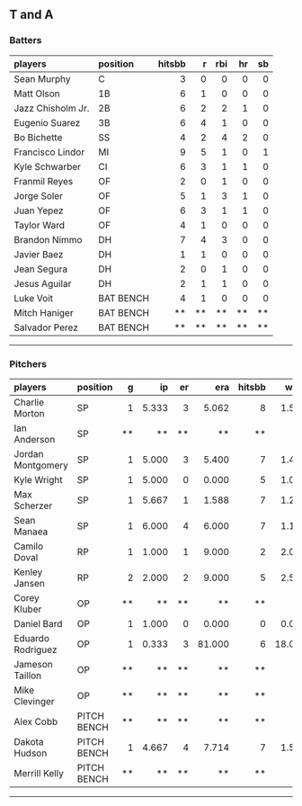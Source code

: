 ## T and A

### Batters

 
|players           |position  | hitsbb|  r| rbi| hr| sb| 
|:-----------------|:---------|------:|--:|---:|--:|--:| 
|Sean Murphy       |C         |      3|  0|   0|  0|  0| 
|Matt Olson        |1B        |      6|  1|   0|  0|  0| 
|Jazz Chisholm Jr. |2B        |      6|  2|   2|  1|  0| 
|Eugenio Suarez    |3B        |      6|  4|   1|  0|  0| 
|Bo Bichette       |SS        |      4|  2|   4|  2|  0| 
|Francisco Lindor  |MI        |      9|  5|   1|  0|  1| 
|Kyle Schwarber    |CI        |      6|  3|   1|  1|  0| 
|Franmil Reyes     |OF        |      2|  0|   1|  0|  0| 
|Jorge Soler       |OF        |      5|  1|   3|  1|  0| 
|Juan Yepez        |OF        |      6|  3|   1|  1|  0| 
|Taylor Ward       |OF        |      4|  1|   0|  0|  0| 
|Brandon Nimmo     |DH        |      7|  4|   3|  0|  0| 
|Javier Baez       |DH        |      1|  1|   0|  0|  0| 
|Jean Segura       |DH        |      2|  0|   1|  0|  0| 
|Jesus Aguilar     |DH        |      2|  1|   1|  0|  0| 
|Luke Voit         |BAT BENCH |      4|  1|   0|  0|  0| 
|Mitch Haniger     |BAT BENCH |     **| **|  **| **| **| 
|Salvador Perez    |BAT BENCH |     **| **|  **| **| **| 


* * *

### Pitchers

 
|players           |position    |  g|    ip| er|    era| hitsbb|   whip| so|  w| sv| 
|:-----------------|:-----------|--:|-----:|--:|------:|------:|------:|--:|--:|--:| 
|Charlie Morton    |SP          |  1| 5.333|  3|  5.062|      8|  1.500|  5|  1|  0| 
|Ian Anderson      |SP          | **|    **| **|     **|     **|     **| **| **| **| 
|Jordan Montgomery |SP          |  1| 5.000|  3|  5.400|      7|  1.400|  3|  0|  0| 
|Kyle Wright       |SP          |  1| 5.000|  0|  0.000|      5|  1.000|  6|  1|  0| 
|Max Scherzer      |SP          |  1| 5.667|  1|  1.588|      7|  1.235|  4|  1|  0| 
|Sean Manaea       |SP          |  1| 6.000|  4|  6.000|      7|  1.167|  5|  0|  0| 
|Camilo Doval      |RP          |  1| 1.000|  1|  9.000|      2|  2.000|  1|  0|  0| 
|Kenley Jansen     |RP          |  2| 2.000|  2|  9.000|      5|  2.500|  3|  0|  1| 
|Corey Kluber      |OP          | **|    **| **|     **|     **|     **| **| **| **| 
|Daniel Bard       |OP          |  1| 1.000|  0|  0.000|      0|  0.000|  1|  0|  1| 
|Eduardo Rodriguez |OP          |  1| 0.333|  3| 81.000|      6| 18.000|  0|  0|  0| 
|Jameson Taillon   |OP          | **|    **| **|     **|     **|     **| **| **| **| 
|Mike Clevinger    |OP          | **|    **| **|     **|     **|     **| **| **| **| 
|Alex Cobb         |PITCH BENCH | **|    **| **|     **|     **|     **| **| **| **| 
|Dakota Hudson     |PITCH BENCH |  1| 4.667|  4|  7.714|      7|  1.500|  2|  0|  0| 
|Merrill Kelly     |PITCH BENCH | **|    **| **|     **|     **|     **| **| **| **| 


* * *


